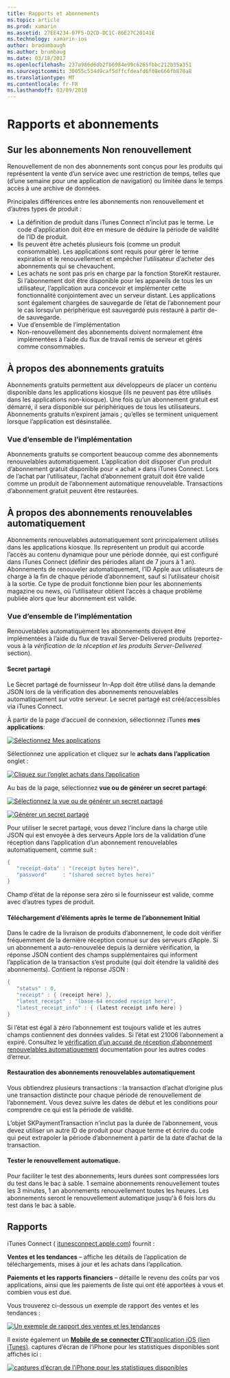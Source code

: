```yaml
---
title: Rapports et abonnements
ms.topic: article
ms.prod: xamarin
ms.assetid: 27EE4234-07F5-D2CD-DC1C-86E27C20141E
ms.technology: xamarin-ios
author: bradumbaugh
ms.author: brumbaug
ms.date: 03/18/2017
ms.openlocfilehash: 237a986d6db2fb6984e99c6265fbbc212b35a351
ms.sourcegitcommit: 30055c534d9caf5dffcfdeafd6f08e666fb870a8
ms.translationtype: MT
ms.contentlocale: fr-FR
ms.lasthandoff: 03/09/2018
---
```

# <a name="subscriptions-and-reporting"></a>Rapports et abonnements

## <a name="about-non-renewing-subscriptions"></a>Sur les abonnements Non renouvellement

Renouvellement de non des abonnements sont conçus pour les produits qui représentent la vente d’un service avec une restriction de temps, telles que (d’une semaine pour une application de navigation) ou limitée dans le temps accès à une archive de données.   
   
   
   
 Principales différences entre les abonnements non renouvellement et d’autres types de produit :

-  La définition de produit dans iTunes Connect n’inclut pas le terme. Le code d’application doit être en mesure de déduire la période de validité de l’ID de produit. 
-  Ils peuvent être achetés plusieurs fois (comme un produit consommable). Les applications sont requis pour gérer le terme expiration et le renouvellement et empêcher l’utilisateur d’acheter des abonnements qui se chevauchent. 
-  Les achats ne sont pas pris en charge par la fonction StoreKit restaurer. Si l’abonnement doit être disponible pour les appareils de tous les un utilisateur, l’application aura concevoir et implémenter cette fonctionnalité conjointement avec un serveur distant. Les applications sont également chargées de sauvegarde de l’état de l’abonnement pour le cas lorsqu’un périphérique est sauvegardé puis restauré à partir de-de sauvegarde. 
-  Vue d’ensemble de l’implémentation
-  Non-renouvellement des abonnements doivent normalement être implémentées à l’aide du flux de travail remis de serveur et gérés comme consommables. 


## <a name="about-free-subscriptions"></a>À propos des abonnements gratuits

Abonnements gratuits permettent aux développeurs de placer un contenu disponible dans les applications kiosque (ils ne peuvent pas être utilisés dans les applications non-kiosque). Une fois qu’un abonnement gratuit est démarré, il sera disponible sur périphériques de tous les utilisateurs. Abonnements gratuits n’expirent jamais ; qu’elles se terminent uniquement lorsque l’application est désinstallée.

### <a name="implementation-overview"></a>Vue d’ensemble de l’implémentation

Abonnements gratuits se comportent beaucoup comme des abonnements renouvelables automatiquement. L’application doit disposer d’un produit d’abonnement gratuit disponible pour « achat » dans iTunes Connect. Lors de l’achat par l’utilisateur, l’achat d’abonnement gratuit doit être validé comme un produit de l’abonnement automatique renouvelable. Transactions d’abonnement gratuit peuvent être restaurées.


## <a name="about-auto-renewable-subscriptions"></a>À propos des abonnements renouvelables automatiquement

Abonnements renouvelables automatiquement sont principalement utilisés dans les applications kiosque. Ils représentent un produit qui accorde l’accès au contenu dynamique pour une période donnée, qui est configuré dans iTunes Connect (définir des périodes allant de 7 jours à 1 an). Abonnements de renouveler automatiquement, l’ID Apple aux utilisateurs de charge à la fin de chaque période d’abonnement, sauf si l’utilisateur choisit à la sortie. Ce type de produit fonctionne bien pour les abonnements magazine ou news, où l’utilisateur obtient l’accès à chaque problème publiée alors que leur abonnement est valide.

### <a name="implementation-overview"></a>Vue d’ensemble de l’implémentation

Renouvelables automatiquement les abonnements doivent être implémentées à l’aide du flux de travail Server-Delivered produits (reportez-vous à la *vérification de la réception et les produits Server-Delivered* section).

#### <a name="shared-secret"></a>Secret partagé

Le Secret partagé de fournisseur In-App doit être utilisé dans la demande JSON lors de la vérification des abonnements renouvelables automatiquement sur votre serveur. Le secret partagé est créé/accessibles via iTunes Connect.

À partir de la page d’accueil de connexion, sélectionnez iTunes **mes applications**:   
   
 [![](subscriptions-and-reporting-images/image2.png "Sélectionnez Mes applications")](subscriptions-and-reporting-images/image2.png#lightbox)  
 
Sélectionnez une application et cliquez sur le **achats dans l’application** onglet :

[![](subscriptions-and-reporting-images/image6.png "Cliquez sur l’onglet achats dans l’application")](subscriptions-and-reporting-images/image6.png#lightbox)

Au bas de la page, sélectionnez **vue ou de générer un secret partagé**:
   
 [![](subscriptions-and-reporting-images/image40.png "Sélectionnez la vue ou de générer un secret partagé")](subscriptions-and-reporting-images/image40.png#lightbox)

 [![](subscriptions-and-reporting-images/image41.png "Générer un secret partagé")](subscriptions-and-reporting-images/image41.png#lightbox)   
   
   
   
 Pour utiliser le secret partagé, vous devez l’inclure dans la charge utile JSON qui est envoyée à des serveurs Apple lors de la validation d’une réception dans l’application d’un abonnement renouvelables automatiquement, comme suit :

```csharp
{
   "receipt-data" : "(receipt bytes here)",
   "password"     : "(shared secret bytes here)"
}
```

Champ d’état de la réponse sera zéro si le fournisseur est valide, comme avec d’autres types de produit.

#### <a name="downloading-items-after-the-initial-subscription-term"></a>Téléchargement d’éléments après le terme de l’abonnement Initial

Dans le cadre de la livraison de produits d’abonnement, le code doit vérifier fréquemment de la dernière réception connue sur des serveurs d’Apple. Si un abonnement a auto-renouvelée depuis la dernière vérification, la réponse JSON contient des champs supplémentaires qui informent l’application de la transaction s’est produite (qui doit étendre la validité des abonnements). Contient la réponse JSON :

```csharp
{
   "status" : 0,
   "receipt" : { (receipt here) },
   "latest_receipt" : "(base-64 encoded receipt here)",
   "latest_receipt_info" : { (latest receipt info here) }
}
```

Si l’état est égal à zéro l’abonnement est toujours valide et les autres champs contiennent des données valides. Si l’état est 21006 l’abonnement a expiré. Consultez le [vérification d’un accusé de réception d’abonnement renouvelables automatiquement](https://developer.apple.com/library/ios/releasenotes/General/ValidateAppStoreReceipt/Chapters/ValidateRemotely.html) documentation pour les autres codes d’erreur.

#### <a name="restoring-auto-renewable-subscriptions"></a>Restauration des abonnements renouvelables automatiquement

Vous obtiendrez plusieurs transactions : la transaction d’achat d’origine plus une transaction distincte pour chaque période de renouvellement de l’abonnement. Vous devez suivre les dates de début et les conditions pour comprendre ce qui est la période de validité.   
   
   
   
 L’objet SKPaymentTransaction n’inclut pas la durée de l’abonnement, vous devez utiliser un autre ID de produit pour chaque terme et écrire du code qui peut extrapoler la période d’abonnement à partir de la date d’achat de la transaction.

#### <a name="testing-auto-renewal"></a>Tester le renouvellement automatique.

Pour faciliter le test des abonnements, leurs durées sont compressées lors du test dans le bac à sable. 1 semaine abonnements renouvellement toutes les 3 minutes, 1 an abonnements renouvellement toutes les heures. Les abonnements seront le renouvellement automatique jusqu'à 6 fois lors du test dans le bac à sable.

## <a name="reporting"></a>Rapports

iTunes Connect ( [itunesconnect.apple.com](http://itunesconnect.apple.com)) fournit :   
   
 **Ventes et les tendances** – affiche les détails de l’application de téléchargements, mises à jour et les achats dans l’application.   
   
 **Paiements et les rapports financiers** – détaille le revenu des coûts par vos applications, ainsi que les paiements de liste qui ont été apportées à vous et combien vous est due.

Vous trouverez ci-dessous un exemple de rapport des ventes et les tendances :   

 [![](subscriptions-and-reporting-images/image42.png "Un exemple de rapport des ventes et les tendances")](subscriptions-and-reporting-images/image42.png#lightbox)   
   
 Il existe également un [ **Mobile de se connecter CTI**l’application iOS (lien iTunes)](http://itunes.apple.com/us/app/itunes-connect-mobile/id376771144?mt=8).
captures d’écran de l’iPhone pour les statistiques disponibles sont affichés ici :   
   
 [![](subscriptions-and-reporting-images/image43.png "captures d’écran de l’iPhone pour les statistiques disponibles")](subscriptions-and-reporting-images/image43.png#lightbox)
